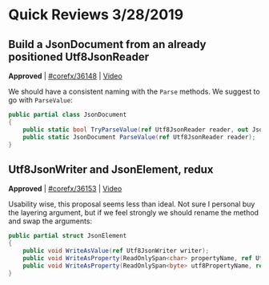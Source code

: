 # Quick Reviews 3/28/2019

## Build a JsonDocument from an already positioned Utf8JsonReader

**Approved** | [#corefx/36148](https://github.com/dotnet/corefx/issues/36148#issuecomment-477696501) | [Video](https://www.youtube.com/watch?v=_Uq0qG3KAzg&t=0h0m0s)

We should have a consistent naming with the `Parse` methods. We suggest to go with `ParseValue`:

```C#
public partial class JsonDocument
{
    public static bool TryParseValue(ref Utf8JsonReader reader, out JsonDocument document);
    public static JsonDocument ParseValue(ref Utf8JsonReader reader);
}
```
## Utf8JsonWriter and JsonElement, redux

**Approved** | [#corefx/36153](https://github.com/dotnet/corefx/issues/36153#issuecomment-477705735) | [Video](https://www.youtube.com/watch?v=_Uq0qG3KAzg&t=0h21m30s)

Usability wise, this proposal seems less than ideal. Not sure I personal buy the layering argument, but if we feel strongly we should rename the method and swap the arguments:

```C#
public partial struct JsonElement
{
    public void WriteAsValue(ref Utf8JsonWriter writer);
    public void WriteAsProperty(ReadOnlySpan<char> propertyName, ref Utf8JsonWriter writer);
    public void WriteAsProperty(ReadOnlySpan<byte> utf8PropertyName, ref Utf8JsonWriter writer);
}
```
